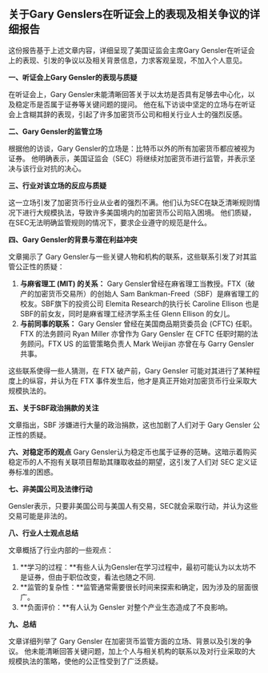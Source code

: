 ## 关于Gary Genslers在听证会上的表现及相关争议的详细报告

这份报告基于上述文章内容，详细呈现了美国证监会主席Gary Gensler在听证会上的表现、引发的争议以及相关背景信息，力求客观呈现，不加入个人意见。

**一、听证会上Gary Gensler的表现与质疑**

在听证会上，Gary Gensler未能清晰回答关于以太坊是否具有足够去中心化，以及稳定币是否属于证券等关键问题的提问。 他在私下访谈中坚定的立场与在听证会上含糊其辞的表现，引起了许多加密货币公司和相关行业人士的强烈反感。

**二、Gary Gensler的监管立场**

根据他的访谈，Gary Gensler的立场是：比特币以外的所有加密货币都应被视为证券。 他明确表示，美国证监会（SEC）将继续对加密货币进行监管，并表示坚决与该行业对抗的决心。

**三、行业对该立场的反应与质疑**

这一立场引发了加密货币行业从业者的强烈不满。他们认为SEC在缺乏清晰规则情况下进行大规模执法，导致许多美国境内的加密货币公司陷入困境。 他们质疑，在SEC无法明确监管规则的情况下，要求企业遵守的规范是什么。

**四、Gary Gensler的背景与潜在利益冲突**

文章揭示了 Gary Gensler与一些关键人物和机构的联系，这些联系引发了对其监管公正性的质疑：

1.  **与麻省理工 (MIT) 的关系：** Gary Gensler曾经在麻省理工当教授。FTX（破产的加密货币交易所）的创始人 Sam Bankman-Freed（SBF）是麻省理工的校友。SBF旗下的投资公司 Elemita Research的执行长 Caroline Ellison 也是 SBF的前女友，同时是麻省理工经济学系主任 Glenn Ellison 的女儿。
2.  **与前同事的联系：** Gary Gensler 曾经在美国商品期货委员会 (CFTC) 任职。 FTX 的法务顾问 Ryan Miller 亦曾作为 Gary Gensler 在 CFTC 任职时期的法务顾问。FTX US 的监管策略负责人 Mark Weijian 亦曾在与 Garry Gensler共事。

这些联系使得一些人猜测，在 FTX 破产前，Gary Gensler 可能对其进行了某种程度上的纵容，并认为在 FTX 事件发生后，他才是真正开始对加密货币行业采取大规模执法的。

**五、关于SBF政治捐款的关注**

文章指出，SBF 涉嫌进行大量的政治捐款，这也加剧了人们对于 Gary Gensler 公正性的质疑。

**六、对稳定币的观点**
Gary Gensler认为稳定币也属于证券的范畴。这暗示着购买稳定币的人不抱有关联项目帮助其赚取收益的期望，这引发了人们对 SEC 定义证券标准的困惑。

**七、非美国公司及法律行动**

Gensler表示，只要非美国公司与美国人有交易，SEC就会采取行动，并认为这些交易可能是非法的。

**八、行业人士观点总结**

文章概括了行业内部的一些观点：

1.  **学习的过程：**有些人认为Gensler在学习过程中，最初可能认为以太坊不是证券，但由于职位改变，看法也随之不同.
2.  **监管的复杂性：**监管通常需要很长时间来探索和确定，因为涉及的层面很广。
3. **负面评价：**有人认为 Gensler 对整个产业生态造成了不良影响。

**九、总结**

文章详细列举了 Gary Gensler 在加密货币监管方面的立场、背景以及引发的争议。 他未能清晰回答关键问题，加上个人与相关机构的联系以及对行业采取的大规模执法的策略，使他的公正性受到了广泛质疑。
